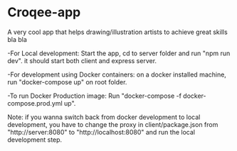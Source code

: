 # Croqee-app
A very cool app that helps drawing/illustration artists to achieve great skills
bla bla

-For Local development: Start the app, cd to server folder and run "npm run dev".
it should start both client and express server.

-For development using Docker containers: on a docker installed machine, run "docker-compose up" on root folder.


-To run Docker Production image: Run "docker-compose -f docker-compose.prod.yml up".

Note: if you wanna switch back from docker development to local development, you have to change the proxy in client/package.json from "http://server:8080" to "http://localhost:8080" and run the local development step.

